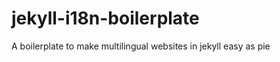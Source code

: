jekyll-i18n-boilerplate
=======================

A boilerplate to make multilingual websites in jekyll easy as pie